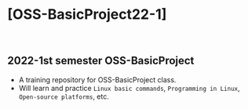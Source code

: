 # [OSS-BasicProject22-1]
<br>

## 2022-1st semester OSS-BasicProject
- A training repository for OSS-BasicProject class.
- Will learn and practice `Linux basic commands`, `Programming in Linux`, `Open-source platforms`, etc.
